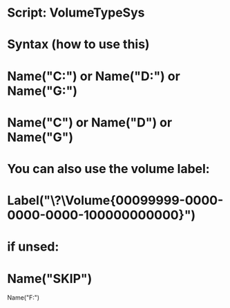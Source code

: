 # Script: VolumeTypeSys
#
# Syntax (how to use this)
# Name("C:") or Name("D:") or Name("G:")
# Name("C") or Name("D") or Name("G")
#
# You can also use the volume label:
# Label("\\?\Volume{00099999-0000-0000-0000-100000000000}\")
# if unsed: 
# Name("SKIP")
Name("F:")
